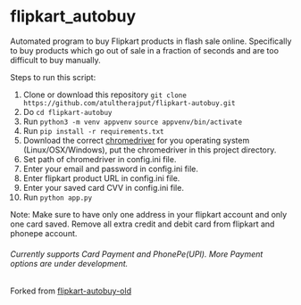# flipkart_autobuy

Automated program to buy Flipkart products in flash sale online.
Specifically to buy products which go out of sale in a fraction of seconds and are too difficult to buy manually.

Steps to run this script:

1. Clone or download this repository `git clone https://github.com/atultherajput/flipkart-autobuy.git`
2. Do `cd flipkart-autobuy`
3. Run `python3 -m venv appvenv`
   `source appvenv/bin/activate`
4. Run `pip install -r requirements.txt`
5. Download the correct [chromedriver](http://chromedriver.chromium.org/downloads) for you operating system (Linux/OSX/Windows), put the chromedriver in this project directory.
6. Set path of chromedriver in config.ini file.
7. Enter your email and password in config.ini file.
8. Enter flipkart product URL in config.ini file.
9. Enter your saved card CVV in config.ini file.
10. Run `python app.py`

Note:
Make sure to have only one address in your flipkart account and only one card saved. Remove all extra credit and debit card from flipkart and phonepe account.

###### Currently supports Card Payment and PhonePe(UPI). More Payment options are under development.

Forked from [flipkart-autobuy-old](https://github.com/atultherajput/flipkart-autobuy-old)

